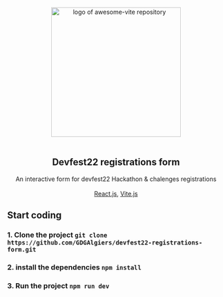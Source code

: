 
<p align="center">
  <br>
  <img width="300" src="https://user-images.githubusercontent.com/65774468/199137152-61879fe3-c8ec-43ce-a36a-2090629b3e38.png" alt="logo of awesome-vite repository">
  <br>
  <br>
</p>

<h2 align='center'>Devfest22 registrations form</h2>

<p align='center'>
An interactive form for devfest22 Hackathon & chalenges registrations 
<br><br>
<a href='https://reactjs.org/'>React.js</a>,
<a href='https://github.com/vitejs/vite'>Vite.js</a>
</p>



## Start coding 

### 1. Clone the project `git clone https://github.com/GDGAlgiers/devfest22-registrations-form.git`

### 2. install the dependencies `npm install`

### 3. Run the project `npm run dev`
